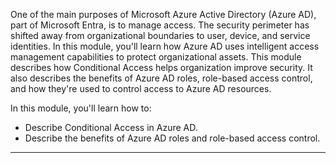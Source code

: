 
One of the main purposes of Microsoft Azure Active Directory (Azure AD), part of Microsoft Entra, is to manage access. The security perimeter has shifted away from organizational boundaries to user, device, and service identities. In this module, you'll learn how Azure AD uses intelligent access management capabilities to protect organizational assets. This module describes how Conditional Access helps organization improve security. It also describes the benefits of Azure AD roles, role-based access control, and how they're used to control access to Azure AD resources.

In this module, you'll learn how to:

- Describe Conditional Access in Azure AD.
- Describe the benefits of Azure AD roles and role-based access control.

---
